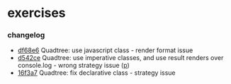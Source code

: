 # exercises

### changelog 

- [df68e6](https://github.com/handshou/exercises/tree/df68e6fb5154b0e35d7094d71655846b22f0d074/quadtree) Quadtree: use javascript class - render format issue
- [d542ce](https://github.com/handshou/exercises/tree/d542ce422759ba0a0f6afe9346c6996fc3d438f0/quadtree) Quadtree: use imperative classes, and use result renders over console.log - wrong strategy issue ([p](https://leetcode.com/problems/construct-quad-tree/solutions/1113157/javascript-o-n-m-time-o-log-n-space-recursive-approach/))
- [16f3a7](https://github.com/handshou/exercises/tree/16f3a770e8f2eb730590eaa9817e2d00eeb89adb/quadtree) Quadtree: fix declarative class - strategy issue

